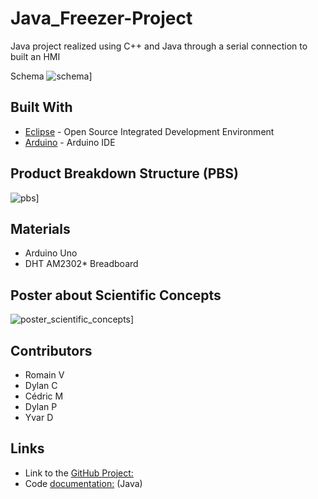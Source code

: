 # Java_Freezer-Project
Java project realized using C++ and Java through a serial connection to built an HMI

Schema
![schema](https://user-images.githubusercontent.com/19567048/32003368-15d3ab74-b99f-11e7-933a-f41a7921238e.PNG)]

## Built With

* [Eclipse](https://www.eclipse.org/home/index.php) - Open Source Integrated Development Environment
* [Arduino](https://www.arduino.cc/en/Main/Software) - Arduino IDE


## Product Breakdown Structure (PBS)
![pbs](https://user-images.githubusercontent.com/19567048/32003285-e2060ada-b99e-11e7-9f9f-4595a1f316c3.png)]

## Materials

* Arduino Uno
* DHT AM2302* Breadboard

## Poster about Scientific Concepts
![poster_scientific_concepts](https://user-images.githubusercontent.com/19567048/32003321-f4b828fc-b99e-11e7-9a24-0948ef97e621.PNG)]

## Contributors

* Romain V
* Dylan C
* Cédric M
* Dylan P
* Yvar D

## Links

* Link to the [GitHub Project:](https://github.com/DylanCa/Freezer-Project)
* Code [documentation:](https://dylanca.github.io/Java_Fridge-Project/Javadoc/index.html) (Java) 
